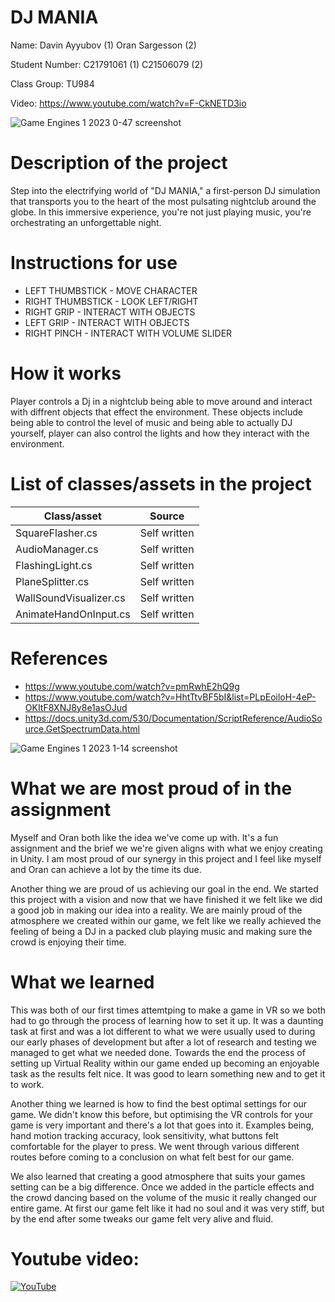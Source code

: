 # DJ MANIA

Name: 
Davin Ayyubov  (1)
Oran Sargesson  (2)

Student Number: 
C21791061    (1)
C21506079    (2)   

Class Group:
TU984

Video:
https://www.youtube.com/watch?v=F-CkNETD3io

![Game Engines 1 2023 0-47 screenshot](https://github.com/dav1nn/DJ-MANIA/assets/75795249/2464da71-4b66-4f31-9bb1-7c7cdd8a62d8)

# Description of the project
Step into the electrifying world of "DJ MANIA," a first-person DJ simulation that transports you to the heart of the most pulsating nightclub around the globe. In this immersive experience, you're not just playing music, you're orchestrating an unforgettable night.

# Instructions for use
* LEFT THUMBSTICK    -  MOVE CHARACTER
* RIGHT THUMBSTICK   -  LOOK LEFT/RIGHT
* RIGHT GRIP         -  INTERACT WITH OBJECTS
* LEFT GRIP          -  INTERACT WITH OBJECTS
* RIGHT PINCH        -  INTERACT WITH VOLUME SLIDER


# How it works
Player controls a Dj in a nightclub being able to move around and interact with diffrent objects that effect the environment. These objects include being able to control the level of music and being able to actually DJ yourself, player can also control the lights and how they interact with the  environment.

# List of classes/assets in the project

| Class/asset | Source |
|-----------|-----------|
| SquareFlasher.cs |Self written|
| AudioManager.cs| Self written|
| FlashingLight.cs | Self written |
| PlaneSplitter.cs | Self written |
| WallSoundVisualizer.cs | Self written |
| AnimateHandOnInput.cs | Self written |

# References
* https://www.youtube.com/watch?v=pmRwhE2hQ9g
* https://www.youtube.com/watch?v=HhtTtvBF5bI&list=PLpEoiloH-4eP-OKItF8XNJ8y8e1asOJud
* https://docs.unity3d.com/530/Documentation/ScriptReference/AudioSource.GetSpectrumData.html

![Game Engines 1 2023 1-14 screenshot](https://github.com/dav1nn/DJ-MANIA/assets/75795249/5ecbaec0-276c-4b8f-9343-efa9d32a8da0)

# What we are most proud of in the assignment
Myself and Oran both like the idea we've come up with. It's a fun assignment and the brief we we're given aligns with what we enjoy creating in Unity. I am most proud of our synergy in this project and I feel like myself and Oran can achieve a lot by the time its due.

Another thing we are proud of us achieving our goal in the end. We started this project with a vision and now that we have finished it we felt like we did a good job in making our idea into a reality. We are mainly proud of the atmosphere we created within our game, we felt like we really achieved the feeling of being a DJ in a packed club playing music and making sure the crowd is enjoying their time.

# What we learned
This was both of our first times attemtping to make a game in VR so we both had to go through the process of learning how to set it up. It was a daunting task at first and was a lot different to what we were usually used to during our early phases of development but after a lot of research and testing we managed to get what we needed done. Towards the end the process of setting up Virtual Reality within our game ended up becoming an enjoyable task as the results felt nice. It was good to learn something new and to get it to work.

Another thing we learned is how to find the best optimal settings for our game. We didn't know this before, but optimising the VR controls for your game is very important and there's a lot that goes into it. Examples being, hand motion tracking accuracy, look sensitivity, what buttons felt comfortable for the player to press. We went through various different routes before coming to a conclusion on what felt best for our game.

We also learned that creating a good atmosphere that suits your games setting can be a big difference. Once we added in the particle effects and the crowd dancing based on the volume of the music it really changed our entire game. At first our game felt like it had no soul and it was very stiff, but by the end after some tweaks our game felt very alive and fluid.


# Youtube video:

[![YouTube](https://www.webwise.ie/wp-content/uploads/2015/10/youtube.png)](https://www.youtube.com/watch?v=F-CkNETD3io)



